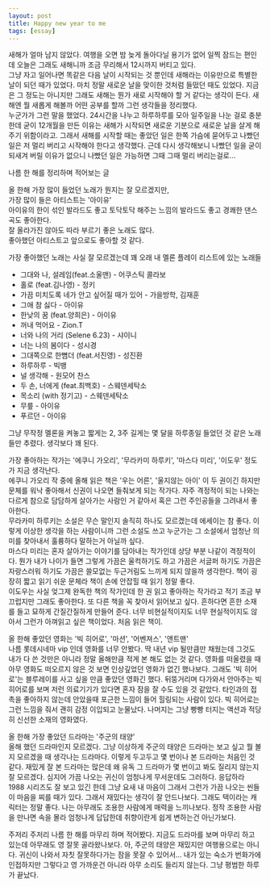 ```yaml
---
layout: post
title: Happy new year to me
tags: [essay]
---
```

새해가 얼마 남지 않았다. 여행을 오면 밤 늦게 돌아다닐 용기가 없어 일찍 잠드는 편인데 오늘은 그래도 새해니까 조금 무리해서 12시까지 버티고 있다.      
그냥 자고 일어나면 똑같은 다음 날이 시작되는 것 뿐인데 새해라는 이유만으로 특별한 날이 되던 때가 있었다. 마치 정말 새로운 날을 맞이한 것처럼 들떴던 때도 있었다. 지금은 그 정도는 아니지만 그래도 새해는 뭔가 새로 시작해야 할 거 같다는 생각이 든다. 새해엔 뭘 새롭게 해볼까 어떤 공부를 할까 그런 생각들을 정리했다.       
누군가가 그런 말을 했었다. 24시간을 나누고 하루하루를 모아 일주일을 나눈 걸로 충분한데 굳이 12개월을 만든 이유는 새해가 시작되면 새로운 기분으로 새로운 날을 살게 해주기 위함이라고. 그래서 새해를 시작할 때는 좋았던 일은 한쪽 가슴에 묻어두고 나빴던 일은 저 멀리 버리고 시작해야 한다고 생각했다. 근데 다시 생각해보니 나빴던 일을 굳이 되새겨 버릴 이유가 없으니 나빴던 일은 가능하면 그때 그때 멀리 버리는걸로...     

나름 한 해를 정리하며 적어보는 글      

올 한해 가장 많이 들었던 노래가 뭔지는 잘 모르겠지만,      
가장 많이 들은 아티스트는 '아이유'      
아이유의 한이 섞인 발라드도 좋고 토닥토닥 해주는 느낌의 발라드도 좋고 경쾌한 댄스곡도 좋아한다.    
잘 올라가진 않아도 따라 부르기 좋은 노래도 많다.      
좋아했던 아티스트고 앞으로도 좋아할 것 같다.     

가장 좋아했던 노래는 사실 잘 모르겠는데 꽤 오래 내 멜론 플레이 리스트에 있는 노래들    
* 그대와 나, 설레임(feat.소울맨) - 어쿠스틱 콜라보
* 홀로 (feat.김나영) - 정키 
* 가끔 미치도록 네가 안고 싶어질 때가 있어 - 가을방학, 김재훈
* 그애 참 싫다 - 아이유
* 한낮의 꿈 (feat.양희은) - 아이유
* 꺼내 먹어요 - Zion.T 
* 너와 나의 거리 (Selene 6.23) - 샤이니
* 너는 나의 봄이다 - 성시경
* 그대쪽으로 한뼘더 (feat.서진영) - 성진환
* 하루하루 - 빅뱅
* 널 생각해 - 원모어 찬스
* 두 손, 너에게 (feat.최백호) - 스웨덴세탁소
* 목소리 (with 정기고) - 스웨덴세탁소
* 무릎 - 아이유 
* 푸르던 - 아이유 

그냥 무작정 멜론을 켜놓고 짧게는 2, 3주 길게는 몇 달을 하루종일 들었던 것 같은 노래들만 추렸다. 생각보다 꽤 된다. 

가장 좋아하는 작가는 '에쿠니 가오리', '무라카미 하루키', '마스다 미리', '이도우' 정도가 지금 생각난다.    
에쿠니 가오리 작 중에 올해 읽은 책은 '우는 어른', '울지않는 아이' 이 두 권이긴 하지만 문체를 워낙 좋아해서 신권이 나오면 들춰보게 되는 작가다. 자주 격정적이 되는 나와는 다르게 참으로 담담하게 살아가는 사람인 거 같아서 혹은 그런 주인공들을 그려내서 좋아한다.       
무라카미 하루키는 소설은 무슨 말인지 솔직히 하나도 모르겠는데 에세이는 참 좋다. 이렇게 이상한 생각을 하는 사람이니까 그런 소설도 쓰고 누군가는 그 소설에서 엄청난 의미를 찾아내서 훌륭하다 말하는거 아닐까 싶다.     
마스다 미리는 혼자 살아가는 이야기를 담아내는 작가인데 상당 부분 나같이 격정적이다. 뭔가 내가 나이가 들면 그렇게 가끔은 울컥하기도 하고 가끔은 서글퍼 하기도 가끔은 자랑스러워 하기도 가끔은 쓸모없는 두근거림도 느끼게 되지 않을까 생각한다. 책이 굉장히 짧고 읽기 쉬운 문체라 책이 손에 안잡힐 때 읽기 정말 좋다.      
이도우는 사실 엊그제 완독한 책의 작가인데 한 권 읽고 좋아하는 작가라고 적기 조금 부끄럽지만 그래도 좋아한다. 또 다른 책을 꼭 찾아서 읽어보고 싶다. 흔하다면 흔한 소재를 들고 묘하게 간질간질하게 만들어 준다. 너무 비현실적이지도 너무 현실적이지도 않아서 그런가 아껴읽고 싶은 책이었다. 처음 읽은 책이.          

올 한해 좋았던 영화는 '빅 히어로', '마션', '어벤져스', '앤트맨'     
나름 롯데시네마 vip 인데 영화를 너무 안봤다. 딱 내년 vip 될만큼만 채웠는데 그것도 내가 다 쓴 것만은 아니라 정말 올해만큼 적게 본 해도 없는 것 같다. 영화를 떠올렸을 때 아무 영화도 떠오르지 않은 것 보면 인상깊었던 영화가 없긴 했나보다. 그래도 '빅 히어로'는 블루레이를 사고 싶을 만큼 좋았던 영화긴 했다. 뒤뚱거리며 다가와서 안아주는 빅 히어로를 보며 저런 의료기기가 있다면 혼자 잠을 잘 수도 있을 것 같았다. 타인과의 접촉을 좋아하지 않는데 안았을때 포근한 느낌이 들어 힐링되는 사람이 있다. 빅 히어로는 그런 느낌을 줘서 괜히 감정 이입되고 눈물났다. 나머지는 그냥 빵빵 터지는 액션과 적당히 신선한 소재의 영화였다. 

올 한해 가장 좋았던 드라마는 '주군의 태양'      
올해 했던 드라마인지 모르겠다. 그냥 이상하게 주군의 태양은 드라마는 보고 싶고 뭘 볼지 모르겠을 때 생각나는 드라마다. 이렇게 두고두고 몇 번이나 본 드라마는 처음인 것 같다. 재밌게 잘 본 드라마는 많은데 왜 유독 그 드라마가 몇 번이고 봐도 질리지 않는지 잘 모르겠다. 심지어 가끔 나오는 귀신이 엄청나게 무서운데도 그러하다. 응답하라 1988 시리즈도 잘 보고 있긴 한데 그냥 요새 내 마음이 그래서 그런가 가끔 나오는 씬들이 마음을 찌를 때가 있다. 그래서 재밌다는 생각이 잘 안드나보다. 그래도 택이라는 캐릭터는 정말 좋다. 나는 아무래도 조용한 사람에게 매력을 느끼나보다. 정작 조용한 사람을 만나면 속을 몰라 엄청나게 답답한데 취향이란게 쉽게 변하는건 아닌가보다. 

주저리 주저리 나름 한 해를 마무리 하며 적어봤다. 지금도 드라마를 보며 마무리 하고 있는데 아무래도 영 잘못 골라왔나보다. 아, 주군의 태양은 재밌지만 여행용으로는 아니다. 귀신이 나와서 자칫 잘못하다가는 잠을 못잘 수 있어서... 내가 있는 숙소가 번화가에 인접하지만 그렇다고 영 가까운건 아니라 아무 소리도 들리지 않는다. 그냥 평범한 하루가 끝났다. 

